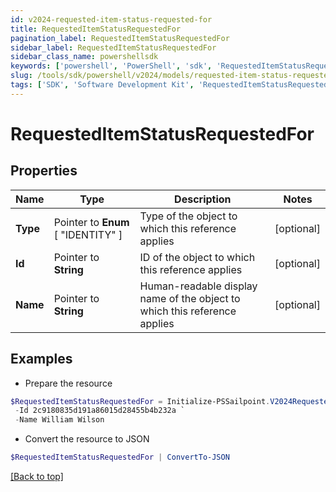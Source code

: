 ```yaml
---
id: v2024-requested-item-status-requested-for
title: RequestedItemStatusRequestedFor
pagination_label: RequestedItemStatusRequestedFor
sidebar_label: RequestedItemStatusRequestedFor
sidebar_class_name: powershellsdk
keywords: ['powershell', 'PowerShell', 'sdk', 'RequestedItemStatusRequestedFor'] 
slug: /tools/sdk/powershell/v2024/models/requested-item-status-requested-for
tags: ['SDK', 'Software Development Kit', 'RequestedItemStatusRequestedFor']
---
```



# RequestedItemStatusRequestedFor

## Properties

Name | Type | Description | Notes
------------ | ------------- | ------------- | -------------
**Type** |  Pointer to  **Enum** [  "IDENTITY" ] | Type of the object to which this reference applies | [optional] 
**Id** |  Pointer to **String** | ID of the object to which this reference applies | [optional] 
**Name** |  Pointer to **String** | Human-readable display name of the object to which this reference applies | [optional] 

## Examples

- Prepare the resource
```powershell
$RequestedItemStatusRequestedFor = Initialize-PSSailpoint.V2024RequestedItemStatusRequestedFor  -Type IDENTITY `
 -Id 2c9180835d191a86015d28455b4b232a `
 -Name William Wilson
```

- Convert the resource to JSON
```powershell
$RequestedItemStatusRequestedFor | ConvertTo-JSON
```


[[Back to top]](#) 

